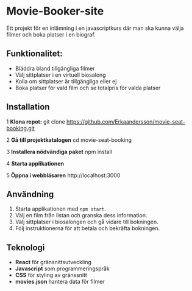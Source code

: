 # Movie-Booker-site
Ett projekt för en inlämning i en javascriptkurs där man ska kunna välja filmer och boka platser i en biograf. 

## Funktionalitet: 
- Bläddra bland tillgängliga filmer
- Välj sittplatser i en virtuell biosalong
- Kolla om sittplatser är tillgängliga eller ej
- Boka platser för vald film och se totalpris för valda platser

## Installation 
1 **Klona repot:**
   git clone https://github.com/Erkaandersson/movie-seat-booking.git
   
2 **Gå till projektkatalogen**
  cd movie-seat-booking
  
3 **Installera nödvändiga paket**
  npm install
  
4 **Starta applikationen** 

5 **Öppna i webbläsaren** 
  http://localhost:3000

## Användning
1. Starta applikationen med `npm start`.
2. Välj en film från listan och granska dess information.
3. Välj sittplatser i biosalongen och gå vidare till bokningen.
4. Följ instruktionerna för att betala och bekräfta bokningen.

## Teknologi 
- **React** för gränsnittsutveckling
- **Javascript** som programmeringspråk
- **CSS** för styling av gränssnitt
- **movies.json** hantera data för filmer
  


